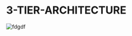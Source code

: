 # 3-TIER-ARCHITECTURE

![fdgdf](https://user-images.githubusercontent.com/48316372/154841677-315384d5-bef8-457d-ba09-061126f17569.png)
